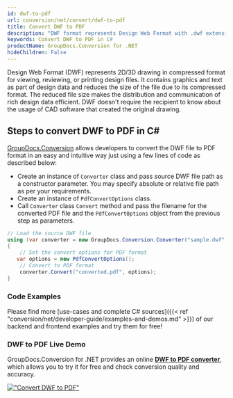 ```yaml
---
id: dwf-to-pdf
url: conversion/net/convert/dwf-to-pdf
title: Convert DWF to PDF
description: "DWF format represents Design Web Format with .dwf extension. Learn how to convert DWF to PDF file programmatically in C# language using GroupDocs.Conversion for .NET library."
keywords: Convert DWF to PDF in C#
productName: GroupDocs.Conversion for .NET
hideChildren: False
---
```


Design Web Format (DWF) represents 2D/3D drawing in compressed format for viewing, reviewing, or printing design files. It contains graphics and text as part of design data and reduces the size of the file due to its compressed format. The reduced file size makes the distribution and communication of rich design data efficient. DWF doesn't require the recipient to know about the usage of CAD software that created the original drawing.

## Steps to convert DWF to PDF in C#

[GroupDocs.Conversion](https://products.groupdocs.com/conversion/net) allows developers to convert the DWF file to PDF format in an easy and intuitive way just using a few lines of code as described below:

* Create an instance of `Converter` class and pass source DWF file path as a constructor parameter. You may specify absolute or relative file path as per your requirements. 
* Create an instance of `PdfConvertOptions` class.
* Call `Converter` class `Convert` method and pass the filename for the converted PDF file and the `PdfConvertOptions` object from the previous step as parameters.

```csharp
// Load the source DWF file
using (var converter = new GroupDocs.Conversion.Converter("sample.dwf"))
{
    // Set the convert options for PDF format
   var options = new PdfConvertOptions();
    // Convert to PDF format
    converter.Convert("converted.pdf", options);
}
```

### Code Examples

Please find more [use-cases and complete C# sources]({{< ref "conversion/net/developer-guide/examples-and-demos.md" >}}) of our backend and frontend examples and try them for free!

### DWF to PDF Live Demo

GroupDocs.Conversion for .NET provides an online [**DWF to PDF converter**](https://products.groupdocs.app/conversion/dwf-to-pdf), which allows you to try it for free and check conversion quality and accuracy.

[!["Convert DWF to PDF"](conversion/net/images/convert-to-pdf/convert-dwf-to-pdf.png)](https://products.groupdocs.app/conversion/dwf-to-pdf)